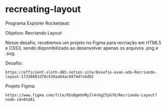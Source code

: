 # recreating-layout

Programa Explorer Rocketseat:

Objetivo: Recriando Layout

Nesse desafio, recebemos um projeto no Figma para recriação em HTML5 e CSS3, sendo disponibilizado ao desenvolver apenas os arquivos .png e .svg.

Desafio:

	https://efficient-sloth-d85.notion.site/Desafio-avan-ado-Recriando-layout-17338681d78c439aa64ac9474d7c6d92

Projeto Figma:

	https://www.figma.com/file/9SsBgmUnMyJl4r6gZfpG7O/Recriando-Layout?node-id=0%3A1
